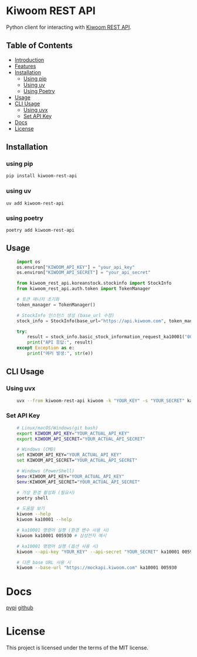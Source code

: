 # Kiwoom REST API
Python client for interacting with [Kiwoom REST API](https://openapi.kiwoom.com/).


## Table of Contents
- [Introduction](#introduction)
- [Features](#features)
- [Installation](#installation)
  - [Using pip](#using-pip)
  - [Using uv](#using-uv)
  - [Using Poetry](#using-poetry)
- [Usage](#Usage)
- [CLI Usage](#CLI-Usage)
  - [Using uvx](#Using-uvx)
  - [Set API Key](#Set-API-Key)
- [Docs](#Docs)
- [License](#license)

## Installation

### using pip
```bash
pip install kiwoom-rest-api
```

### using uv
```
uv add kiwoom-rest-api
```

### using poetry
```
poetry add kiwoom-rest-api
```

## Usage

```python
    import os
    os.environ["KIWOOM_API_KEY"] = "your_api_key"
    os.environ["KIWOOM_API_SECRET"] = "your_api_secret"

    from kiwoom_rest_api.koreanstock.stockinfo import StockInfo
    from kiwoom_rest_api.auth.token import TokenManager

    # 토큰 매니저 초기화
    token_manager = TokenManager()

    # StockInfo 인스턴스 생성 (base_url 수정)
    stock_info = StockInfo(base_url="https://api.kiwoom.com", token_manager=token_manager)

    try:
        result = stock_info.basic_stock_information_request_ka10001("005930")
        print("API 응답:", result)
    except Exception as e:
        print("에러 발생:", str(e))
```

## CLI Usage

### Using uvx
```bash
    uvx --from kiwoom-rest-api kiwoom -k "YOUR_KEY" -s "YOUR_SECRET" ka10001 005930
```

### Set API Key
```bash
    # Linux/macOS/Windows(git bash)
    export KIWOOM_API_KEY="YOUR_ACTUAL_API_KEY"
    export KIWOOM_API_SECRET="YOUR_ACTUAL_API_SECRET"

    # Windows (CMD)
    set KIWOOM_API_KEY="YOUR_ACTUAL_API_KEY"
    set KIWOOM_API_SECRET="YOUR_ACTUAL_API_SECRET"

    # Windows (PowerShell)
    $env:KIWOOM_API_KEY="YOUR_ACTUAL_API_KEY"
    $env:KIWOOM_API_SECRET="YOUR_ACTUAL_API_SECRET"
```

```bash
    # 가상 환경 활성화 (필요시)
    poetry shell

    # 도움말 보기
    kiwoom --help
    kiwoom ka10001 --help

    # ka10001 명령어 실행 (환경 변수 사용 시)
    kiwoom ka10001 005930 # 삼성전자 예시

    # ka10001 명령어 실행 (옵션 사용 시)
    kiwoom --api-key "YOUR_KEY" --api-secret "YOUR_SECRET" ka10001 005930

    # 다른 base URL 사용 시
    kiwoom --base-url "https://mockapi.kiwoom.com" ka10001 005930
```

# Docs
[pypi](https://pypi.org/project/kiwoom-rest-api/)
[github](https://github.com/bamjun/kiwoom-rest-api)

# License

This project is licensed under the terms of the MIT license.